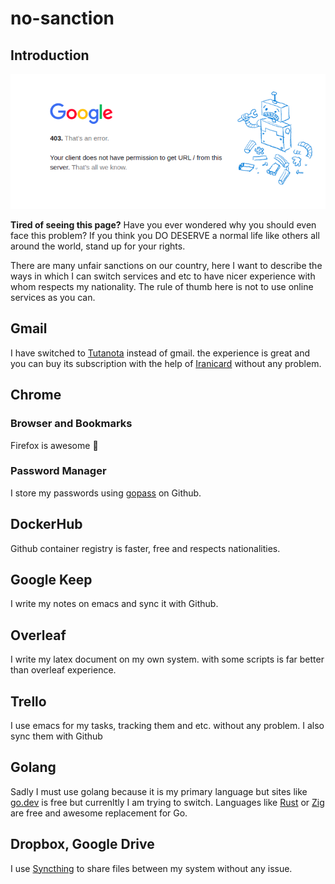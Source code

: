 # no-sanction

## Introduction

![google-403](./img/google-403.png)


**Tired of seeing this page?** Have you ever wondered why you should even face this problem? If you think you DO DESERVE a normal life like others all around the world, stand up for your rights.

There are many unfair sanctions on our country, here I want to describe the ways in which I can switch services and etc to have nicer experience with whom respects my nationality.
The rule of thumb here is not to use online services as you can.

## Gmail

I have switched to [Tutanota](https://mail.tutanota.com/) instead of gmail. the experience is great and you can buy its subscription with the help of [Iranicard](https://www.iranicard.ir/) without any problem.

## Chrome

### Browser and Bookmarks

Firefox is awesome 💃

### Password Manager

I store my passwords using [gopass](https://github.com/gopasspw/gopass) on Github.

## DockerHub

Github container registry is faster, free and respects nationalities.

## Google Keep

I write my notes on emacs and sync it with Github.

## Overleaf

I write my latex document on my own system. with some scripts is far better than overleaf experience.

## Trello

I use emacs for my tasks, tracking them and etc. without any problem. I also sync them with Github

## Golang

Sadly I must use golang because it is my primary language but sites like [go.dev](https://go.dev/) is free but currenltly I am trying to switch.
Languages like [Rust](https://ziglang.org/) or [Zig](https://www.rust-lang.org/) are free and awesome replacement for Go.

## Dropbox, Google Drive

I use [Syncthing](https://github.com/syncthing/syncthing) to share files between my system without any issue.
